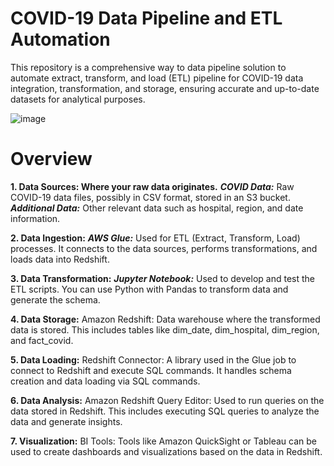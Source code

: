 # COVID-19 Data Pipeline and ETL Automation

This repository is a  comprehensive way to data pipeline solution to automate  extract, transform, and load (ETL) pipeline for COVID-19 data integration, transformation, and storage, ensuring accurate and up-to-date datasets for analytical purposes.

![image](https://github.com/user-attachments/assets/043e5814-451e-48e0-b82a-cb6ce2c8f386)

# Overview
**1.	Data Sources: Where your raw data originates.**
    ***COVID Data:*** Raw COVID-19 data files, possibly in CSV format, stored in an S3 bucket.
    ***Additional Data:*** Other relevant data such as hospital, region, and date information.

    
**2.	Data Ingestion:**
***AWS Glue:*** Used for ETL (Extract, Transform, Load) processes. It connects to the data sources, performs transformations, and loads data into Redshift.


**3.	Data Transformation:**
***Jupyter Notebook:*** Used to develop and test the ETL scripts. You can use Python with Pandas to transform data and generate the schema.


**4.	Data Storage:**
Amazon Redshift: Data warehouse where the transformed data is stored. This includes tables like dim_date, dim_hospital, dim_region, and fact_covid.


**5.	Data Loading:**
Redshift Connector: A library used in the Glue job to connect to Redshift and execute SQL commands. It handles schema creation and data loading via SQL commands.


**6.	Data Analysis:**
Amazon Redshift Query Editor: Used to run queries on the data stored in Redshift. This includes executing SQL queries to analyze the data and generate insights.


**7.	Visualization:**
BI Tools: Tools like Amazon QuickSight or Tableau can be used to create dashboards and visualizations based on the data in Redshift.
